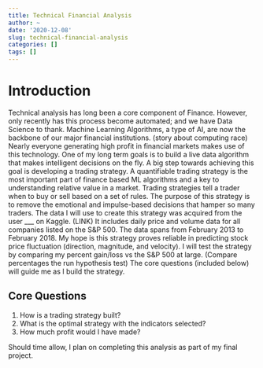 ```yaml
---
title: Technical Financial Analysis
author: ~
date: '2020-12-08'
slug: technical-financial-analysis
categories: []
tags: []
---
```

# Introduction

  Technical analysis has long been a core component of Finance. However, only recently has this process become automated; and we have Data Science to thank. Machine Learning Algorithms, a type of AI, are now the backbone of our major financial institutions. (story about computing race)  Nearly everyone generating high profit in financial markets makes use of this technology. One of my long term goals is to build a live data algorithm that makes intelligent decisions on the fly. A big step towards achieving this goal is developing a trading strategy. A quantifiable trading strategy is the most important part of finance based ML algorithms and a key to understanding relative value in a market. Trading strategies tell a trader when to buy or sell based on a set of rules. The purpose of this strategy is to remove the emotional and impulse-based decisions that hamper so many traders. The data I will use to create this strategy was acquired from the user ___ on Kaggle. (LINK) It includes daily price and volume data for all companies listed on the S&P 500. The data spans from February 2013 to February 2018. My hope is this strategy proves reliable in predicting stock price fluctuation (direction, magnitude, and velocity). I will test the strategy by comparing my percent gain/loss vs the S&P 500 at large. (Compare percentages the run hypothesis test) The core questions (included below) will guide me as I build the strategy.  
  
## Core Questions

1. How is a trading strategy built?
2. What is the optimal strategy with the indicators selected?
3. How much profit would I have made?

Should time allow, I plan on completing this analysis as part of my final project. 

